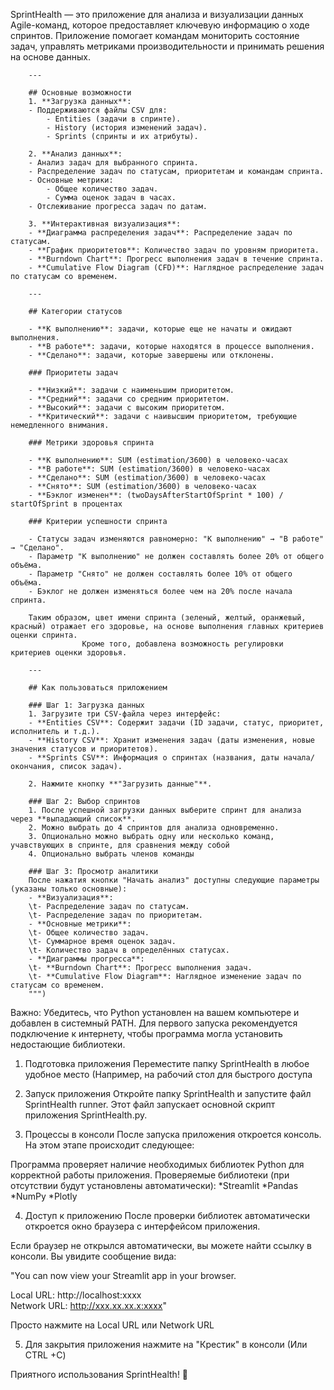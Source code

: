  SprintHealth — это приложение для анализа и визуализации данных Agile-команд, которое предоставляет ключевую информацию о ходе спринтов. Приложение помогает командам мониторить состояние задач, управлять метриками производительности и принимать решения на основе данных.

        ---

        ## Основные возможности
        1. **Загрузка данных**:
        - Поддерживаются файлы CSV для:
            - Entities (задачи в спринте).
            - History (история изменений задач).
            - Sprints (спринты и их атрибуты).

        2. **Анализ данных**:
        - Анализ задач для выбранного спринта.
        - Распределение задач по статусам, приоритетам и командам спринта.
        - Основные метрики:
            - Общее количество задач.
            - Сумма оценок задач в часах.
        - Отслеживание прогресса задач по датам.

        3. **Интерактивная визуализация**:
        - **Диаграмма распределения задач**: Распределение задач по статусам.
        - **График приоритетов**: Количество задач по уровням приоритета.
        - **Burndown Chart**: Прогресс выполнения задач в течение спринта.
        - **Cumulative Flow Diagram (CFD)**: Наглядное распределение задач по статусам со временем.

        ---

        ## Категории статусов

        - **К выполнению**: задачи, которые еще не начаты и ожидают выполнения.
        - **В работе**: задачи, которые находятся в процессе выполнения.
        - **Сделано**: задачи, которые завершены или отклонены.

        ### Приоритеты задач

        - **Низкий**: задачи с наименьшим приоритетом.
        - **Средний**: задачи со средним приоритетом.
        - **Высокий**: задачи с высоким приоритетом.
        - **Критический**: задачи с наивысшим приоритетом, требующие немедленного внимания.

        ### Метрики здоровья спринта

        - **К выполнению**: SUM (estimation/3600) в человеко-часах
        - **В работе**: SUM (estimation/3600) в человеко-часах
        - **Сделано**: SUM (estimation/3600) в человеко-часах
        - **Снято**: SUM (estimation/3600) в человеко-часах
        - **Бэклог изменен**: (twoDaysAfterStartOfSprint * 100) / startOfSprint в процентах

        ### Критерии успешности спринта

        - Статусы задач изменяются равномерно: "К выполнению" → "В работе" → "Сделано".
        - Параметр "К выполнению" не должен составлять более 20% от общего объёма.
        - Параметр "Снято" не должен составлять более 10% от общего объёма.
        - Бэклог не должен изменяться более чем на 20% после начала спринта.
                    
        Таким образом, цвет имени спринта (зеленый, желтый, оранжевый, красный) отражает его здоровье, на основе выполнения главных критериев оценки спринта. 
                    Кроме того, добавлена возможность регулировки критериев оценки здоровья.

        ---

        ## Как пользоваться приложением

        ### Шаг 1: Загрузка данных
        1. Загрузите три CSV-файла через интерфейс:
        - **Entities CSV**: Содержит задачи (ID задачи, статус, приоритет, исполнитель и т.д.).
        - **History CSV**: Хранит изменения задач (даты изменения, новые значения статусов и приоритетов).
        - **Sprints CSV**: Информация о спринтах (названия, даты начала/окончания, список задач).

        2. Нажмите кнопку **"Загрузить данные"**.

        ### Шаг 2: Выбор спринтов
        1. После успешной загрузки данных выберите спринт для анализа через **выпадающий список**.
        2. Можно выбрать до 4 спринтов для анализа одновременно.
        3. Опционально можно выбрать одну или несколько команд, учавствующих в спринте, для сравнения между собой
        4. Опционально выбрать членов команды

        ### Шаг 3: Просмотр аналитики
        После нажатия кнопки "Начать анализ" доступны следующие параметры (указаны только основные):
        - **Визуализация**:
        \t- Распределение задач по статусам.
        \t- Распределение задач по приоритетам.
        - **Основные метрики**:
        \t- Общее количество задач.
        \t- Суммарное время оценок задач.
        \t- Количество задач в определённых статусах.
        - **Диаграммы прогресса**:
        \t- **Burndown Chart**: Прогресс выполнения задач.
        \t- **Cumulative Flow Diagram**: Наглядное изменение задач по статусам со временем.
        """)

Важно:
Убедитесь, что Python установлен на вашем компьютере и добавлен в системный PATH.
Для первого запуска рекомендуется подключение к интернету, чтобы программа могла установить недостающие библиотеки.

1. Подготовка приложения
Переместите папку SprintHealth в любое удобное место (Например, на рабочий стол для быстрого доступа

2. Запуск приложения
Откройте папку SprintHealth и запустите файл SprintHealth runner.
Этот файл запускает основной скрипт приложения SprintHealth.py.

3. Процессы в консоли
После запуска приложения откроется консоль. На этом этапе происходит следующее:

Программа проверяет наличие необходимых библиотек Python для корректной работы приложения.
Проверяемые библиотеки (при отсутствии будут установлены автоматически):
*Streamlit
*Pandas
*NumPy
*Plotly

4. Доступ к приложению
После проверки библиотек автоматически откроется окно браузера с интерфейсом приложения.

Если браузер не открылся автоматически, вы можете найти ссылку в консоли. Вы увидите сообщение вида:

"You can now view your Streamlit app in your browser.

Local URL: http://localhost:xxxx  
Network URL: http://xxx.xx.xx.x:xxxx"

Просто нажмите на Local URL или Network URL

5. Для закрытия приложения нажмите на "Крестик" в консоли (Или CTRL +C)

Приятного использования SprintHealth! 🚀






